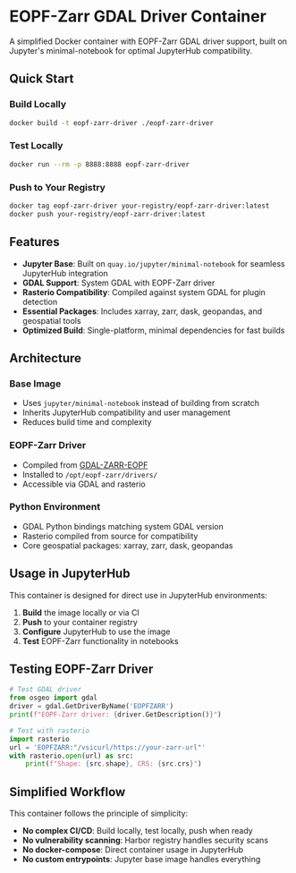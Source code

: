 # EOPF-Zarr GDAL Driver Container

A simplified Docker container with EOPF-Zarr GDAL driver support, built on Jupyter's minimal-notebook for optimal JupyterHub compatibility.

## Quick Start

### Build Locally
```bash
docker build -t eopf-zarr-driver ./eopf-zarr-driver
```

### Test Locally
```bash
docker run --rm -p 8888:8888 eopf-zarr-driver
```

### Push to Your Registry
```bash
docker tag eopf-zarr-driver your-registry/eopf-zarr-driver:latest
docker push your-registry/eopf-zarr-driver:latest
```

## Features

- **Jupyter Base**: Built on `quay.io/jupyter/minimal-notebook` for seamless JupyterHub integration
- **GDAL Support**: System GDAL with EOPF-Zarr driver
- **Rasterio Compatibility**: Compiled against system GDAL for plugin detection
- **Essential Packages**: Includes xarray, zarr, dask, geopandas, and geospatial tools
- **Optimized Build**: Single-platform, minimal dependencies for fast builds

## Architecture

### Base Image
- Uses `jupyter/minimal-notebook` instead of building from scratch
- Inherits JupyterHub compatibility and user management
- Reduces build time and complexity

### EOPF-Zarr Driver
- Compiled from [GDAL-ZARR-EOPF](https://github.com/EOPF-Sample-Service/GDAL-ZARR-EOPF)
- Installed to `/opt/eopf-zarr/drivers/`
- Accessible via GDAL and rasterio

### Python Environment
- GDAL Python bindings matching system GDAL version
- Rasterio compiled from source for compatibility
- Core geospatial packages: xarray, zarr, dask, geopandas

## Usage in JupyterHub

This container is designed for direct use in JupyterHub environments:

1. **Build** the image locally or via CI
2. **Push** to your container registry
3. **Configure** JupyterHub to use the image
4. **Test** EOPF-Zarr functionality in notebooks

## Testing EOPF-Zarr Driver

```python
# Test GDAL driver
from osgeo import gdal
driver = gdal.GetDriverByName('EOPFZARR')
print(f"EOPF-Zarr driver: {driver.GetDescription()}")

# Test with rasterio
import rasterio
url = 'EOPFZARR:"/vsicurl/https://your-zarr-url"'
with rasterio.open(url) as src:
    print(f"Shape: {src.shape}, CRS: {src.crs}")
```

## Simplified Workflow

This container follows the principle of simplicity:
- **No complex CI/CD**: Build locally, test locally, push when ready
- **No vulnerability scanning**: Harbor registry handles security scans
- **No docker-compose**: Direct container usage in JupyterHub
- **No custom entrypoints**: Jupyter base image handles everything
